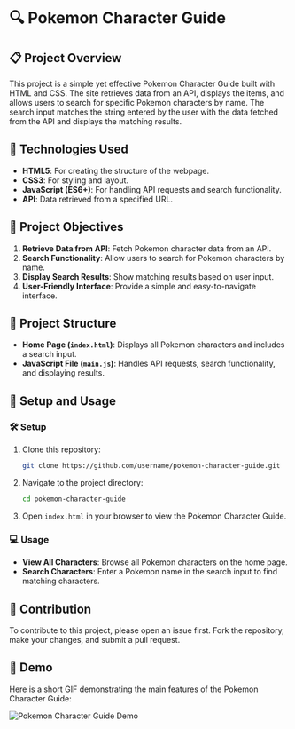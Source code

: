 # 🔍 Pokemon Character Guide

## 📋 **Project Overview**
This project is a simple yet effective Pokemon Character Guide built with HTML and CSS. The site retrieves data from an API, displays the items, and allows users to search for specific Pokemon characters by name. The search input matches the string entered by the user with the data fetched from the API and displays the matching results.

## 🔧 **Technologies Used**
- **HTML5**: For creating the structure of the webpage.
- **CSS3**: For styling and layout.
- **JavaScript (ES6+)**: For handling API requests and search functionality.
- **API**: Data retrieved from a specified URL.

## 🎯 **Project Objectives**
1. **Retrieve Data from API**: Fetch Pokemon character data from an API.
2. **Search Functionality**: Allow users to search for Pokemon characters by name.
3. **Display Search Results**: Show matching results based on user input.
4. **User-Friendly Interface**: Provide a simple and easy-to-navigate interface.

## 📂 **Project Structure**
- **Home Page (`index.html`)**: Displays all Pokemon characters and includes a search input.
- **JavaScript File (`main.js`)**: Handles API requests, search functionality, and displaying results.

## 🚀 **Setup and Usage**
### 🛠️ **Setup**
1. Clone this repository:
    ```bash
    git clone https://github.com/username/pokemon-character-guide.git
    ```
2. Navigate to the project directory:
    ```bash
    cd pokemon-character-guide
    ```
3. Open `index.html` in your browser to view the Pokemon Character Guide.

### 💻 **Usage**
- **View All Characters**: Browse all Pokemon characters on the home page.
- **Search Characters**: Enter a Pokemon name in the search input to find matching characters.

## 🤝 **Contribution**
To contribute to this project, please open an issue first. Fork the repository, make your changes, and submit a pull request.

## 🎥 **Demo**
Here is a short GIF demonstrating the main features of the Pokemon Character Guide:

![Pokemon Character Guide Demo](ekranKaydi.gif)


